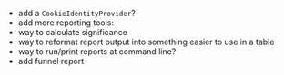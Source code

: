 * add a `CookieIdentityProvider`?
* add more reporting tools:
 * way to calculate significance
 * way to reformat report output into something easier to use in a table
 * way to run/print reports at command line?
* add funnel report


